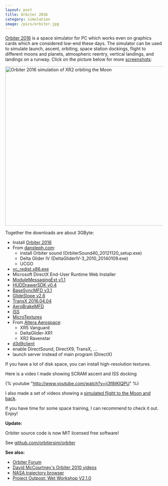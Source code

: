 ```yaml
---
layout: post
title: Orbiter 2016
category: simulation
image: /pics/orbiter.jpg
---
```


[Orbiter 2016][o16] is a space simulator for PC which works even on graphics cards which are considered low-end these days.
The simulator can be used to simulate launch, ascent, orbiting, space station dockings, flight to different moons and planets, atmospheric reentry, vertical landings, and landings on a runway.
Click on the picture below for more [screenshots][photos]:

<span class="center"><a href="http://wedesoft.de/photos/index.php?sfpg=T3JiaXRlciAyMDE2LyoqMzU5OGIyNDIzM2Y4ZGE0YTQ2NDhmMjdhMjVlMmRkMzVlZTFiZTEzYThkZmYzZDE1OWJhNjRlNTJlNmVhMDdmZQ"><img src="/pics/orbitermoon.jpg" width="508" alt="Orbiter 2016 simulation of XR2 orbiting the Moon"/></a></span>

Together the downloads are about 3GByte:

* Install [Orbiter 2016][o16]
* From [dansteph.com][dan]:
  * install Orbiter sound (OrbiterSound40_20121120_setup.exe)
  * Delta Glider IV (DeltaGliderIV-3_2010_20140109.exe)
  * UCGO
* [vc_redist.x86.exe](https://www.microsoft.com/en-us/download/details.aspx?id=48145)
* Microsoft DirectX End-User Runtime Web Installer
* [ModuleMessagingExt v1.1](https://www.orbithangar.com/searchid.php?ID=6966)
* [HUDDrawerSDK v0.4](https://www.orbithangar.com/searchid.php?ID=6023)
* [BaseSyncMFD v3.1](https://www.orbithangar.com/searchid.php?ID=6965)
* [GlideSlope v2.6](https://www.orbithangar.com/searchid.php?ID=6995)
* [TransX 2016.04.04](https://www.orbithangar.com/searchid.php?ID=6393)
* [AeroBrakeMFD](https://www.orbithangar.com/searchid.php?ID=2139)
* [ISS](https://www.orbithangar.com/searchid.php?ID=3737)
* [MicroTextures](http://users.kymp.net/p501474a/Orbiter/Orbiter.html)
* From [Altera Aerospace](http://www.alteaaerospace.com/index-3.html):
  * XR5 Vanguard
  * DeltaGlider-XR1
  * XR2 Ravenstar
* [d3d9client](http://d3d9client.codeplex.com/)
* enable DirectSound, DirectX9, TransX, ...
* launch server instead of main program (DirectX)

If you have a lot of disk space, you can install high-resolution textures.

Here is a video I made showing SCRAM ascent and ISS docking

{% youtube "http://www.youtube.com/watch?v=ji3f8tKlQPU" %}

I also made a set of videos showing a [simulated flight to the Moon and back][le].

If you have time for some space training, I can recommend to check it out. Enjoy!

**Update:**

Orbiter source code is now MIT licensed free software!

See [github.com/orbitersim/orbiter](https://github.com/orbitersim/orbiter)

**See also:**

* [Orbiter Forum][of]
* [David McCourtney's Orbiter 2010 videos][mc]
* [NASA trajectory browser][nasa]
* [Project Outpost: Wet Workshop V2.1.0][outpost]

[o16]: http://orbit.medphys.ucl.ac.uk/
[dan]: http://orbiter.dansteph.com/forum/index.php?page=download
[le]: https://www.youtube.com/watch?v=g-3b230XXf4&list=PLGJmwFgyPsuA8sa0aSoiYmsUFVVOytcB3
[mc]: https://www.youtube.com/user/DavidWCourtney
[of]: https://www.orbiter-forum.com/
[photos]: http://wedesoft.de/photos/index.php?sfpg=T3JiaXRlciAyMDE2LyoqMzU5OGIyNDIzM2Y4ZGE0YTQ2NDhmMjdhMjVlMmRkMzVlZTFiZTEzYThkZmYzZDE1OWJhNjRlNTJlNmVhMDdmZQ
[nasa]: https://trajbrowser.arc.nasa.gov/
[outpost]: https://www.orbithangar.com/searchid.php?ID=5744
